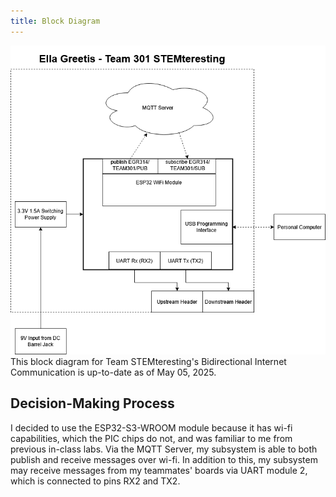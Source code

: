 ```yaml
---
title: Block Diagram
---
```

![Block Diagram](BiDirectionalInternetComm314.drawio.png)
This block diagram for Team STEMteresting's Bidirectional Internet Communication is up-to-date as of May 05, 2025. 

## Decision-Making Process
I decided to use the ESP32-S3-WROOM module because it has wi-fi capabilities, which the PIC chips do not, and was familiar to me from previous in-class labs. Via the MQTT Server, my subsystem is able to both publish and receive messages over wi-fi. In addition to this, my subsystem may receive messages from my teammates' boards via UART module 2, which is connected to pins RX2 and TX2. 